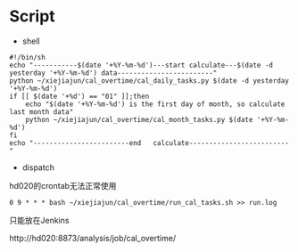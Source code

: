 # Script
- shell

```
#!/bin/sh
echo "-----------$(date '+%Y-%m-%d')---start calculate---$(date -d yesterday '+%Y-%m-%d') data------------------------"
python ~/xiejiajun/cal_overtime/cal_daily_tasks.py $(date -d yesterday '+%Y-%m-%d')
if [[ $(date '+%d') == "01" ]];then
    echo "$(date '+%Y-%m-%d') is the first day of month, so calculate last month data"
    python ~/xiejiajun/cal_overtime/cal_month_tasks.py $(date '+%Y-%m-%d')
fi
echo "------------------------end   calculate-------------------------"
```

- dispatch

hd020的crontab无法正常使用

`0 9 * * * bash ~/xiejiajun/cal_overtime/run_cal_tasks.sh >> run.log`

只能放在Jenkins

http://hd020:8873/analysis/job/cal_overtime/
